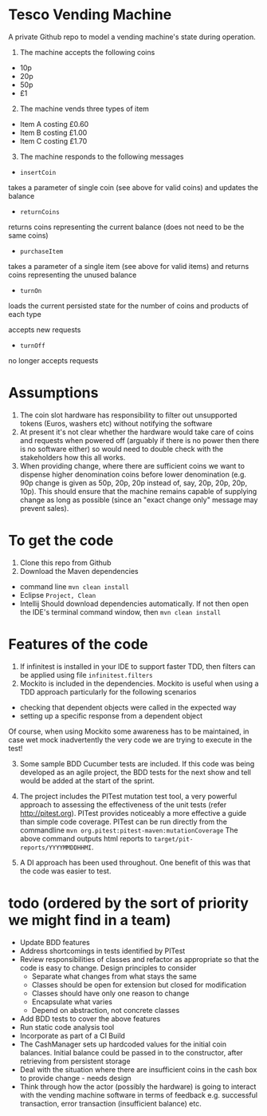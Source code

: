 # Tesco Vending Machine

A private Github repo to model a vending machine's state during operation.
 
1. The machine accepts the following coins

* 10p
* 20p
* 50p
* £1

2. The machine vends three types of item

* Item A costing £0.60
* Item B costing £1.00
* Item C costing £1.70

3. The machine responds to the following messages

* `insertCoin`

takes a parameter of single coin (see above for valid coins) and updates the balance

* `returnCoins`

returns coins representing the current balance (does not need to be the same coins)

* `purchaseItem`

takes a parameter of a single item (see above for valid items) and returns coins representing the unused balance

* `turnOn`

loads the current persisted state for the number of coins and products of each type

accepts new requests    
 
* `turnOff`

no longer accepts requests
 
# Assumptions

1. The coin slot hardware has responsibility to filter out unsupported tokens (Euros, washers etc) without notifying the software
2. At present it's not clear whether the hardware would take care of coins and requests when powered off (arguably if there is no power then there is no software either) so would need to double check with the stakeholders how this all works.
3. When providing change, where there are sufficient coins we want to dispense higher denomination coins before lower denomination (e.g. 90p change is given as 50p, 20p, 20p instead of, say, 20p, 20p, 20p, 10p). This should ensure that the machine remains capable of supplying change as long as possible (since an "exact change only" message may prevent sales).   

# To get the code

1. Clone this repo from Github
2. Download the Maven dependencies
* command line
``` mvn clean install ```
* Eclipse
``` Project, Clean ```
* Intellij
Should download dependencies automatically. If not then open the IDE's terminal command window, then 
``` mvn clean install ```

# Features of the code
1. If infinitest is installed in your IDE to support faster TDD, then filters can be applied using file 
` infinitest.filters `
2. Mockito is included in the dependencies. Mockito is useful when using a TDD approach particularly for the following scenarios
* checking that dependent objects were called in the expected way
* setting up a specific response from a dependent object

Of course, when using Mockito some awareness has to be maintained, in case wet mock inadvertently the very code we are trying to execute in the test!

3. Some sample BDD Cucumber tests are included. If this code was being developed as an agile project, the BDD tests for the next show and tell would be added at the start of the sprint. 

4. The project includes the PITest mutation test tool, a very powerful approach to assessing the effectiveness of the unit tests (refer http://pitest.org). PITest provides noticeably a more effective a guide than simple code coverage.
PITest can be run directly from the commandline
 	`mvn org.pitest:pitest-maven:mutationCoverage`
The above command outputs html reports to `target/pit-reports/YYYYMMDDHHMI`.

5. A DI approach has been used throughout. One benefit of this was that the code was easier to test. 

# todo (ordered by the sort of priority we might find in a team)
* Update BDD features 
* Address shortcomings in tests identified by PITest
* Review responsibilities of classes and refactor as appropriate so that the code is easy to change. Design principles to consider
   - Separate what changes from what stays the same
   - Classes should be open for extension but closed for modification
   - Classes should have only one reason to change
   - Encapsulate what varies
   - Depend on abstraction, not concrete classes
* Add BDD tests to cover the above features
* Run static code analysis tool
* Incorporate as part of a CI Build
* The CashManager sets up hardcoded values for the initial coin balances. Initial balance could be passed in to the constructor, after retrieving from persistent storage
* Deal with the situation where there are insufficient coins in the cash box to provide change - needs design 
* Think through how the actor (possibly the hardware) is going to interact with the vending machine software in terms of feedback e.g. successful transaction, error transaction (insufficient balance) etc.
